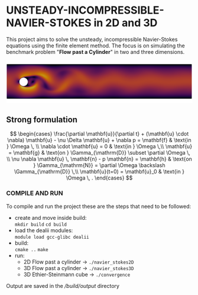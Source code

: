 # UNSTEADY-INCOMPRESSIBLE-NAVIER-STOKES in 2D and 3D
This project aims to solve the unsteady, incompressible Navier-Stokes equations using the finite element method. The focus is on simulating the benchmark problem "**Flow past a Cylinder**" in two and three dimensions.

![2D](Navier-Stokes/img/2Dvel.png)

## Strong formulation
$$ \begin{cases} 
\frac{\partial \mathbf{u}}{\partial t} + (\mathbf{u} \cdot \nabla) \mathbf{u} - \nu \Delta \mathbf{u} + \nabla p = \mathbf{f} & \text{in } \Omega \, \\ 
\nabla \cdot \mathbf{u} = 0 & \text{in } \Omega \,\\ 
\mathbf{u} = \mathbf{g} & \text{on } \Gamma_{\mathrm{D}} \subset \partial \Omega \, \\ 
\nu \nabla \mathbf{u} \, \mathbf{n} - p \mathbf{n} = \mathbf{h} & \text{on } \Gamma_{\mathrm{N}} = \partial \Omega \backslash \Gamma_{\mathrm{D}} \,\\ 
\mathbf{u}(t=0) = \mathbf{u}_0 & \text{in } \Omega \, . 
\end{cases} $$

### COMPILE AND RUN
To compile and run the project these are the steps that need to be followed:

+ create and move inside build:<br> `mkdir build` `cd build`
+ load the dealii modules:<br> `module load gcc-glibc dealii`
+ build: <br>`cmake ..` `make`
+ run:
  - 2D Flow past a cylinder  -> `./navier_stokes2D`
  - 3D Flow past a cylinder  -> `./navier_stokes3D`
  - 3D Ethier-Steinmann cube -> `./convergence`

Output are saved in the _/build/output_ directory
